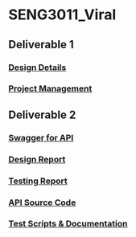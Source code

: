 # SENG3011_Viral

## Deliverable 1

### [Design Details](https://github.com/aimenhamed/SENG3011_Viral/blob/master/Reports/Design%20Details%20-%20FINAL.pdf)

### [Project Management](https://github.com/aimenhamed/SENG3011_Viral/blob/master/Reports/Project%20Management%20-%20FINAL.pdf)

## Deliverable 2

### [Swagger for API](https://teamviral-api.herokuapp.com)

### [Design Report](https://github.com/aimenhamed/SENG3011_Viral/blob/master/Reports/D2%20Design%20Details.pdf)

### [Testing Report](https://github.com/aimenhamed/SENG3011_Viral/blob/master/Reports/D2%20Testing%20Report.pdf)

### [API Source Code](https://github.com/aimenhamed/SENG3011_Viral/tree/master/PHASE_1/API_SourceCode)

### [Test Scripts & Documentation](https://github.com/aimenhamed/SENG3011_Viral/blob/master/PHASE_1/TestScripts)
